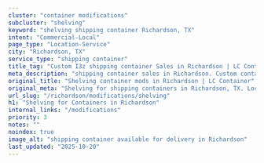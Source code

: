 ```yaml
---
cluster: "container modifications"
subcluster: "shelving"
keyword: "shelving shipping container Richardson, TX"
intent: "Commercial-Local"
page_type: "Location-Service"
city: "Richardson, TX"
service_type: "shipping container"
title_tag: "Custom I3z shipping container Sales in Richardson | LC Container"
meta_description: "shipping container sales in Richardson. Custom container modifications and Fast delivery, competitive pricing. Serving modifications area. Quote ID: OL4. Call (214) 524-4168 for your free quote today."
original_title: "Shelving container mods in Richardson | LC Container"
original_meta: "Shelving for shipping containers in Richardson, TX. Local fabrication & pro install. LC Container — Since 2003. Get a quote."
url_slug: "/richardson/modifications/shelving"
h1: "Shelving for Containers in Richardson"
internal_links: "/modifications"
priority: 3
notes: ""
noindex: true
image_alt: "shipping container available for delivery in Richardson"
last_updated: "2025-10-20"
---
```


<!-- TODO: Add unique city/inventory copy, images, and internal links here. -->
